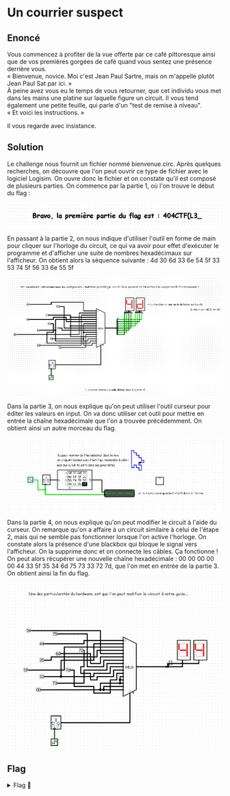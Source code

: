 # Un courrier suspect

## Enoncé

Vous commencez à profiter de la vue offerte par ce café pittoresque ainsi que de vos premières gorgées de café quand vous sentez une présence derrière vous.   
« Bienvenue, novice. Moi c'est Jean Paul Sartre, mais on m'appelle plutôt Jean Paul Sat par ici. »   
À peine avez vous eu le temps de vous retourner, que cet individu vous met dans les mains une platine sur laquelle figure un circuit. Il vous tend également une petite feuille, qui parle d'un "test de remise à niveau".   
« Et voici les instructions. »

Il vous regarde avec insistance.

## Solution

Le challenge nous fournit un fichier nommé bienvenue.circ. Après quelques recherches, on découvre que l'on peut ouvrir ce type de fichier avec le logiciel Logisim. On ouvre donc le fichier et on constate qu'il est composé de plusieurs parties. On commence par la partie 1, où l'on trouve le début du flag :

<p align="center"><img src="Partie 1.png" alt="Partie 1" width="500"></p>

En passant à la partie 2, on nous indique d'utiliser l'outil en forme de main pour cliquer sur l'horloge du circuit, ce qui va avoir pour effet d'exécuter le programme et d'afficher une suite de nombres hexadécimaux sur l'afficheur. On obtient alors la séquence suivante : 4d 30 6d 33 6e 54 5f 33 53 74 5f 56 33 6e 55 5f

<p align="center"><img src="Partie 2.png" alt="Partie 2" width="700"></p>

Dans la partie 3, on nous explique qu'on peut utiliser l'outil curseur pour éditer les valeurs en input. On va donc utiliser cet outil pour mettre en entrée la chaîne hexadécimale que l'on a trouvée précédemment. On obtient ainsi un autre morceau du flag.

<p align="center"><img src="Partie 3.png" alt="Partie 3" width="700"></p>

Dans la partie 4, on nous explique qu'on peut modifier le circuit à l'aide du curseur. On remarque qu'on a affaire à un circuit similaire à celui de l'étape 2, mais qui ne semble pas fonctionner lorsque l'on active l'horloge. On constate alors la présence d'une blackbox qui bloque le signal vers l'afficheur. On la supprime donc et on connecte les câbles. Ça fonctionne ! On peut alors récupérer une nouvelle chaîne hexadécimale : 00 00 00 00 00 44 33 5f 35 34 6d 75 73 33 72 7d, que l'on met en entrée de la partie 3. On obtient ainsi la fin du flag.

<p align="center"><img src="Partie 4.png" alt="Partie 4" width="500"></p>

## Flag

<details>
<summary> Flag 🚩</summary>

```
404CTF{Un_cH1FFrA9e_A55e2_bi3n_d3PreCie}
```